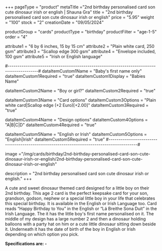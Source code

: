 +++
pageType = "product"
metaTitle ="2nd birthday personalised card son cute dinosaur irish or english  | Shauna Gra"
title = "2nd birthday personalised card son cute dinosaur irish or english"
price = "5.95"
weight = "100"
stock = "2"
creationDate = "09/05/2024"

productGroup = "cards"
productType = "birthday"
productFilter = "age-1-5"
order = "4"

attribute1 = "6 by 6 inches, 15 by 15 cm" 
attribute2 = "Plain white card, 250 gsm"
attribute3 = "Scallop edge 300 gsm"
attribute4 = "Envelope included, 100 gsm"
attribute5 = "Irish or English language"

#---------------------------------------------------------------------------------------------#
dataItemCustom1Name = "Baby's first name only"
dataItemCustom1Required = "true"
dataItemCustom1Display = "Babies Name"

dataItemCustom2Name = "Boy or girl?"
dataItemCustom2Required = "true"

dataItemCustom3Name = "Card options"
dataItemCustom3Options = "Plain white card|Scallop edge (+2 Euro)[+2.00]"
dataItemCustom3Required = "true"

dataItemCustom4Name = "Design options"
dataItemCustom4Options = "A|B|C|D"
dataItemCustom4Required = "true"

dataItemCustom5Name = "English or Irish"
dataItemCustom5Options = "English|Irish"
dataItemCustom5Required = "true"
#---------------------------------------------------------------------------------------------#

image ="/img/cards/birthday/2nd-birthday-personalised-card-son-cute-dinosaur-irish-or-english/2nd-birthday-personalised-card-son-cute-dinosaur-irish-or-english"

description = "2nd birthday personalised card son cute dinosaur irish or english."
+++

A cute and sweet dinosaur themed card designed for a little boy on their 2nd birthday. This age 2 card is the perfect keepsake card for your son, grandson, godson, nephew or a special little boy in your life that celebrates this special birthday. It is available in the English or Irish Language too. Card reads “Happy Birthday to You” in the English or “Lá Breithe Sona Duit” in the Irish Language. The it has the little boy's first name personalised on it. The middle of my design has a large number 2 and then a dinosaur holding balloons with a party hat on him or a cute little dinosaur sitting down beside it. Underneath it has the date of birth of the boy in English or Irish depending on which option you pick.

**Specifications are: -**
